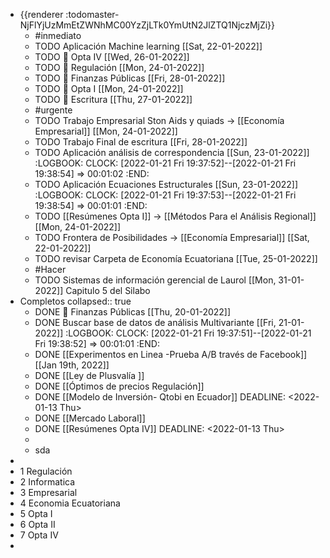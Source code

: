 - {{renderer :todomaster-NjFlYjUzMmEtZWNhMC00YzZjLTk0YmUtN2JlZTQ1NjczMjZi}}
	- #inmediato
	- TODO Aplicación Machine learning [[Sat, 22-01-2022]]
	- TODO  🧪 Opta IV [[Wed, 26-01-2022]]
	- TODO 🧪 Regulación [[Mon, 24-01-2022]]
	- TODO 🧪 Finanzas Públicas [[Fri, 28-01-2022]]
	- TODO 🧪 Opta I [[Mon, 24-01-2022]]
	- TODO 🧪 Escritura [[Thu, 27-01-2022]]
	- #urgente
	- TODO Trabajo Empresarial Ston Aids y quiads → [[Economía Empresarial]] [[Mon, 24-01-2022]]
	- TODO Trabajo Final de escritura [[Fri, 28-01-2022]]
	- TODO Aplicación análisis de correspondencia [[Sun, 23-01-2022]]
	  :LOGBOOK:
	  CLOCK: [2022-01-21 Fri 19:37:52]--[2022-01-21 Fri 19:38:54] =>  00:01:02
	  :END:
	- TODO Aplicación  Ecuaciones Estructurales [[Sun, 23-01-2022]]
	  :LOGBOOK:
	  CLOCK: [2022-01-21 Fri 19:37:53]--[2022-01-21 Fri 19:38:54] =>  00:01:01
	  :END:
	- TODO [[Resúmenes Opta I]] → [[Métodos Para el Análisis Regional]] [[Mon, 24-01-2022]]
	- TODO Frontera de Posibilidades → [[Economía Empresarial]] [[Sat, 22-01-2022]]
	- TODO revisar Carpeta de Economía Ecuatoriana [[Tue, 25-01-2022]]
	- #Hacer
	- TODO Sistemas de información gerencial de Laurol [[Mon, 31-01-2022]] Capitulo 5 del Silabo
- Completos
  collapsed:: true
	- DONE 🧪 Finanzas Públicas [[Thu, 20-01-2022]]
	- DONE Buscar base de datos de análisis Multivariante [[Fri, 21-01-2022]]
	  :LOGBOOK:
	  CLOCK: [2022-01-21 Fri 19:37:51]--[2022-01-21 Fri 19:38:52] =>  00:01:01
	  :END:
	- DONE [[Experimentos  en Linea -Prueba A/B través de Facebook]] [[Jan 19th, 2022]]
	- DONE [[Ley de Plusvalía ]]
	- DONE [[Óptimos de precios Regulación]]
	- DONE [[Modelo de Inversión- Qtobi en Ecuador]]
	  DEADLINE: <2022-01-13 Thu>
	- DONE [[Mercado Laboral]]
	- DONE [[Resúmenes Opta IV]]
	  DEADLINE: <2022-01-13 Thu>
	-
	- sda
-
- 1 Regulación
- 2 Informatica
- 3 Empresarial
- 4 Economia Ecuatoriana
- 5 Opta I
- 6 Opta II
- 7 Opta IV
-